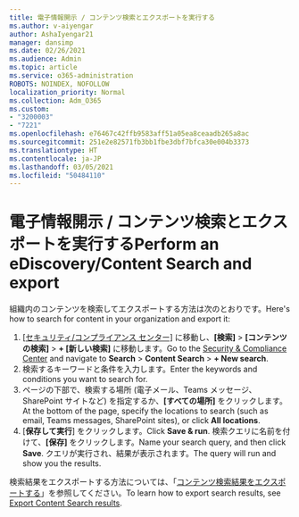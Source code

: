 ```yaml
---
title: 電子情報開示 / コンテンツ検索とエクスポートを実行する
ms.author: v-aiyengar
author: AshaIyengar21
manager: dansimp
ms.date: 02/26/2021
ms.audience: Admin
ms.topic: article
ms.service: o365-administration
ROBOTS: NOINDEX, NOFOLLOW
localization_priority: Normal
ms.collection: Adm_O365
ms.custom:
- "3200003"
- "7221"
ms.openlocfilehash: e76467c42ffb9583aff51a05ea8ceaadb265a8ac
ms.sourcegitcommit: 251e2e82571fb3bb1fbe3dbf7bfca30e004b3373
ms.translationtype: HT
ms.contentlocale: ja-JP
ms.lasthandoff: 03/05/2021
ms.locfileid: "50484110"
---
```

# <a name="perform-an-ediscoverycontent-search-and-export"></a><span data-ttu-id="8c897-102">電子情報開示 / コンテンツ検索とエクスポートを実行する</span><span class="sxs-lookup"><span data-stu-id="8c897-102">Perform an eDiscovery/Content Search and export</span></span>

<span data-ttu-id="8c897-103">組織内のコンテンツを検索してエクスポートする方法は次のとおりです。</span><span class="sxs-lookup"><span data-stu-id="8c897-103">Here's how to search for content in your organization and export it:</span></span>

1. <span data-ttu-id="8c897-104">[[セキュリティ/コンプライアンス センター]](https://go.microsoft.com/fwlink/?linkid=2086958) に移動し、**[検索]** > **[コンテンツの検索]** > **+ [新しい検索]** に移動します。</span><span class="sxs-lookup"><span data-stu-id="8c897-104">Go to the [Security & Compliance Center](https://go.microsoft.com/fwlink/?linkid=2086958) and navigate to **Search** > **Content Search** > **+ New search**.</span></span>
1. <span data-ttu-id="8c897-105">検索するキーワードと条件を入力します。</span><span class="sxs-lookup"><span data-stu-id="8c897-105">Enter the keywords and conditions you want to search for.</span></span>
1. <span data-ttu-id="8c897-106">ページの下部で、検索する場所 (電子メール、Teams メッセージ、SharePoint サイトなど) を指定するか、**[すべての場所]** をクリックします。</span><span class="sxs-lookup"><span data-stu-id="8c897-106">At the bottom of the page, specify the locations to search (such as email, Teams messages, SharePoint sites), or click **All locations**.</span></span>
1. <span data-ttu-id="8c897-107">[**保存して実行**] をクリックします。</span><span class="sxs-lookup"><span data-stu-id="8c897-107">Click **Save & run**.</span></span> <span data-ttu-id="8c897-108">検索クエリに名前を付けて、**[保存]** をクリックします。</span><span class="sxs-lookup"><span data-stu-id="8c897-108">Name your search query, and then click **Save**.</span></span> <span data-ttu-id="8c897-109">クエリが実行され、結果が表示されます。</span><span class="sxs-lookup"><span data-stu-id="8c897-109">The query will run and show you the results.</span></span>

<span data-ttu-id="8c897-110">検索結果をエクスポートする方法については、「[コンテンツ検索結果をエクスポートする](https://go.microsoft.com/fwlink/?linkid=2102118)」を参照してください。</span><span class="sxs-lookup"><span data-stu-id="8c897-110">To learn how to export search results, see [Export Content Search results](https://go.microsoft.com/fwlink/?linkid=2102118).</span></span>


